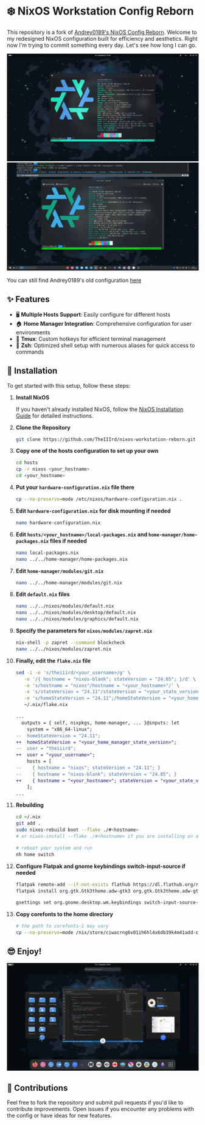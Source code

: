 # ❄️ NixOS Workstation Config Reborn

This repository is a fork of [Andrey0189's NixOS Config Reborn](https://github.com/Andrey0189/nixos-config-reborn). Welcome to my redesigned NixOS configuration built for efficiency and aesthetics. Right now I'm trying to commit something every day. Let's see how long I can go.

![screenshot](./screenshots/screenshot-gnome-1.png)
![screenshot](./screenshots/screenshot-kde-1.png)

You can still find Andrey0189's old configuration [here](https://github.com/Andrey0189/nixos-config)

## ✨ Features

- 🖥️ **Multiple Hosts Support**: Easily configure for different hosts
- 🏠 **Home Manager Integration**: Comprehensive configuration for user environments
- 🧇 **Tmux**: Custom hotkeys for efficient terminal management
- 🌟 **Zsh**: Optimized shell setup with numerous aliases for quick access to commands

## 🚀 Installation

To get started with this setup, follow these steps:

1. **Install NixOS**

   If you haven't already installed NixOS, follow the [NixOS Installation Guide](https://nixos.org/manual/nixos/stable/#sec-installation) for detailed instructions.

2. **Clone the Repository**

    ```bash
    git clone https://github.com/TheIIIrd/nixos-workstation-reborn.git ~/.nix && cd ~/.nix
    ```

3. **Copy one of the hosts configuration to set up your own**

    ```bash
    cd hosts
    cp -r nixos <your_hostname>
    cd <your_hostname>
    ```

4. **Put your `hardware-configuration.nix` file there**

    ```bash
    cp --no-preserve=mode /etc/nixos/hardware-configuration.nix .
    ```

5. **Edit `hardware-configuration.nix` for disk mounting if needed**

    ```bash
    nano hardware-configuration.nix
    ```

6. **Edit `hosts/<your_hostname>/local-packages.nix` and `home-manager/home-packages.nix` files if needed**

    ```bash
    nano local-packages.nix
    nano ../../home-manager/home-packages.nix
    ```

7. **Edit `home-manager/modules/git.nix`**

    ```bash
    nano ../../home-manager/modules/git.nix
    ```

8. **Edit `default.nix` files**

    ```bash
    nano ../../nixos/modules/default.nix
    nano ../../nixos/modules/desktop/default.nix
    nano ../../nixos/modules/graphics/default.nix
    ```

9. **Specify the parameters for `nixos/modules/zapret.nix`**

    ```bash
    nix-shell -p zapret --command blockcheck
    nano ../../nixos/modules/zapret.nix
    ```

10. **Finally, edit the `flake.nix` file**

    ```bash
    sed -i -e 's/theiiird/<your_username>/g' \
       -e '/{ hostname = "nixos-blank"; stateVersion = "24.05"; }/d' \
       -e 's/hostname = "nixos"/hostname = "<your_hostname>"/' \
       -e 's/stateVersion = "24.11"/stateVersion = "<your_state_version>"/' \
       -e 's/homeStateVersion = "24.11";/homeStateVersion = "<your_home_manager_state_version>";/' \
       ~/.nix/flake.nix
    ```

    ```diff
    ...
      outputs = { self, nixpkgs, home-manager, ... }@inputs: let
        system = "x86_64-linux";
    --  homeStateVersion = "24.11";
    ++  homeStateVersion = "<your_home_manager_state_version>";
    --  user = "theiiird";
    ++  user = "<your_username>";
        hosts = [
    --    { hostname = "nixos"; stateVersion = "24.11"; }
    --    { hostname = "nixos-blank"; stateVersion = "24.05"; }
    ++    { hostname = "<your_hostname>"; stateVersion = "<your_state_version>"; }
        ];
    ...
    ```

11. **Rebuilding**

    ```bash
    cd ~/.nix
    git add .
    sudo nixos-rebuild boot --flake ./#<hostname>
    # or nixos-install --flake ./#<hostname> if you are installing on a fresh system
    ```

    ```bash
    # reboot your system and run
    nh home switch
    ```

12. **Configure Flatpak and gnome keybindings switch-input-source if needed**

    ```bash
    flatpak remote-add --if-not-exists flathub https://dl.flathub.org/repo/flathub.flatpakrepo
    flatpak install org.gtk.Gtk3theme.adw-gtk3 org.gtk.Gtk3theme.adw-gtk3-dark com.github.tchx84.Flatseal
    ```

    ```bash
    gsettings set org.gnome.desktop.wm.keybindings switch-input-source-backward "['<Alt>Shift_L']"
    ```

13. **Copy corefonts to the home directory**

    ```bash
    # the path to corefonts-1 may vary
    cp --no-preserve=mode /nix/store/ciwacrng6v01ih6hl4x6db39k4m41add-corefonts-1/share/fonts/truetype/* ~/.local/share/fonts
    ```

## 😎 Enjoy!

![screenshot](./screenshots/screenshot-gnome-2.png)

## 🤝 Contributions

Feel free to fork the repository and submit pull requests if you'd like to contribute improvements. Open issues if you encounter any problems with the config or have ideas for new features.
